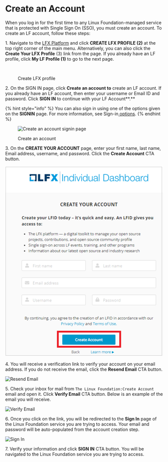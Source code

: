 # Create an Account

When you log in for the first time to any Linux Foundation-managed service that is protected with Single Sign On (SSO), you must create an account. To create an LF account, follow these steps:

1\. Navigate to the [LFX Platform](http://lfx.linuxfoundation.org) and click **CREATE LFX PROFILE (2)** at the top right corner of the main menu. Alternatively, you can also click the **Create Your LFX Profile** (3) link from the page. If you already have an LF profile, click **My LF Profile (1)** to go to the next page.

<figure><img src="../.gitbook/assets/create LFX profile.PNG" alt=""><figcaption><p>Create LFX profile</p></figcaption></figure>

2\. On the SIGN IN page, click **Create an account to** create an LF account. If you already have an LF account, then enter your username or Email ID and password. Click **SIGN IN**  to continue with your LF Account**.**

{% hint style="info" %}
You can also sign in using one of the options given on the **SIGNIN** page. For more information, see Sign-in[ options](sign-in/).
{% endhint %}

<figure><img src="../.gitbook/assets/New SSO (1).png" alt="Create an account signin page"><figcaption><p>Create an account</p></figcaption></figure>

3\. On the **CREATE YOUR ACCOUNT** page, enter your first name, last name, Email address, username, and password. Click the **Create Account** CTA button.

![Create Account](<../.gitbook/assets/Individual Dashboard.PNG>)

4\. You will receive a verification link to verify your account on your email address. If you do not receive the email, click the **Resend Email** CTA button.

![Resend Email](../.gitbook/assets/CM3.png)

5\. Check your inbox for mail from `The Linux Foundation:Create Account` email and open it. Click **Verify Email** CTA button. Below is an example of the email you will receive.

![Verify Email](../.gitbook/assets/CM4.png)

6\. Once you click on the link, you will be redirected to the **Sign In** page of the Linux Foundation service you are trying to access. Your email and password will be auto-populated from the account creation step.

![Sign In](../.gitbook/assets/CM5.png)

7\. Verify your information and click **SIGN IN** CTA button. You will be navigated to the Linux Foundation service you are trying to access.
